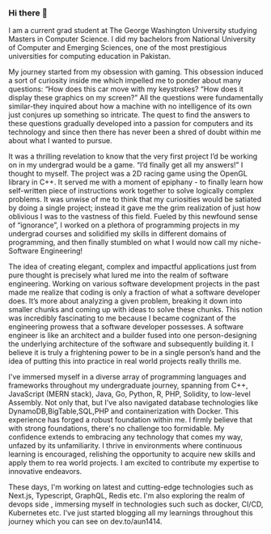### Hi there 👋

I am a current grad student at The George Washington University studying Masters in Computer Science. I did my bachelors from National University of Computer and Emerging Sciences, one of the most prestigious universities for computing education in Pakistan.

My journey started from my obsession with gaming. This obsession induced a sort of curiosity inside me which impelled me to ponder about many questions: “How does this car move with my keystrokes? “How does it display these graphics on my screen?” All the questions were fundamentally similar-they inquired about how a machine with no intelligence of its own just conjures up something so intricate. The quest to find the answers to these questions gradually developed into a passion for computers and its technology and since then there has never been a shred of doubt within me about what I wanted to pursue. 

It was a thrilling revelation to know that the very first project I’d be working on in my undergrad would be a game. “I’d finally get all my answers!” I thought to myself. The project was a 2D racing game using the OpenGL library in C++. It served me with a moment of epiphany - to finally learn how self-written piece of instructions work together to solve logically complex problems. It was unwise of me to think that my curiosities would be satiated by doing a single project; instead it gave me the grim realization of just how oblivious I was to the vastness of this field. Fueled by this newfound sense of “ignorance”, I worked on a plethora of programming projects in my undergrad courses and solidified my skills in different domains of programming, and then finally stumbled on what I would now call my niche- Software Engineering! 

The idea of creating elegant, complex and impactful applications just from pure thought is precisely what lured me into the realm of software engineering. Working on various software development projects in the past made me realize that coding is only a fraction of what a software developer does. It’s more about analyzing a given problem, breaking it down into smaller chunks and coming up with ideas to solve these chunks. This notion was incredibly fascinating to me because I became cognizant of the engineering prowess that a software developer possesses. A software engineer is like an architect and a builder fused into one person-designing the underlying architecture of the software and subsequently building it. I believe it is truly a frightening power to be in a single person’s hand and the idea of putting this into practice in real world projects really thrills me.

I've immersed myself in a diverse array of programming languages and frameworks throughout my undergraduate journey, spanning from C++, JavaScript (MERN stack), Java, Go, Python, R, PHP, Solidity, to low-level Assembly. Not only that, but I've also navigated database technologies like DynamoDB,BigTable,SQL,PHP and containerization with Docker. This experience has forged a robust foundation within me. I firmly believe that with strong foundations, there's no challenge too formidable. My confidence extends to embracing any technology that comes my way, unfazed by its unfamiliarity. I thrive in environments where continuous learning is encouraged, relishing the opportunity to acquire new skills and apply them to rea world projects. I am excited to contribute my expertise to innovative endeavors.

These days, I'm working on latest and cutting-edge technologies such as Next.js, Typescript, GraphQL, Redis etc. I'm also exploring the realm of devops side , immersing myself in technologies such such as docker, CI/CD, Kubernetes etc. I've just started blogging all my learnings throughout this journey which you can see on dev.to/aun1414. 
